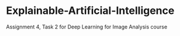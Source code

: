 # Explainable-Artificial-Intelligence
Assignment 4, Task 2 for Deep Learning for Image Analysis course  

